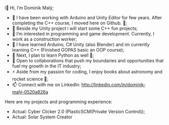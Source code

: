 l👋 Hi, I’m Dominik Malý;
- 💜 I have been working with Arduino and Unity Editor for few years. After completing the C++ course, I moved here on Github. 💜;
- 🔭 Beside my Unity project i will start some C++ fun projects; 
- 👀 I’m interested in programming and game development. Currently, I work as a construction worker;
- 🌱 I have learned Arduino, C# Unity (also Blender) and im currently learning C++ (Finished GOPAS basic an OOP course);
- 🌱 Next, I plan to learn Python as well 💜;
- 👯 Open to collaborations that push my boundaries and opportunities that fuel my growth in the IT industry;
- ⚡ Aside from my passion for coding, I enjoy books about astronomy and rocket science 💜;
- 📫 Connect with me on LinkedIn: http://linkedin.com/in/dominik-malý-0520a826a

Here are my projects and programming experience:
- Actual: Cyber Clicker 2.0 (PlasticSCM(Private Version Control));
- Actual: Solar System Creator



<!--
Solar System Creator - cinder a C++ mazani a pridavani vesmirnych objektu. navazovani

next

Astronomy Diary - jednoduchu lehky astronomicky denik. ktery ma zakladni kataloz rozdeleni vesmirnych objektu. vhodne na pozorovani..


//


OrbitCraft - solar system 

- Next: Data from space compare by algorythms. Play with Big O notation;

**MalejG/MalejG** is a ✨ _special_ ✨ repository because its `README.md` (this file) appears on your GitHub profile.


Here are some ideas to get you started:


👀 Passionate about game development and programming with a solid foundation in Unity C#, Arduino, and Blender.
🌱 Recently completed a basic C++ course and eager to explore more into OOP and advanced programming concepts.
💞️ Open to collaborations that push my boundaries and opportunities that fuel my growth in the tech industry.
📫 Connect with me on LinkedIn: [Insert].



  ;👀 I’m interested in programming and game development I work currently as an construction worker.
  ;🌱 I was started on Arduino board, C# Unity, now i started learning c++ and python.



Here are my projects and programming experience:


- 🔭 I’m currently working on ...
- 🌱 I’m currently learning ...
- 👯 I’m looking to collaborate on ...
- 🤔 I’m looking for help with ...
- 💬 Ask me about ...
- 📫 How to reach me: ...
- 😄 Pronouns: ...
- ⚡ Fun fact: ...
